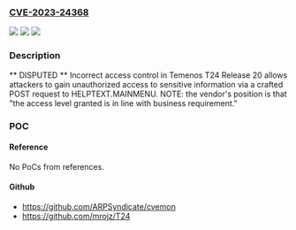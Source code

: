 ### [CVE-2023-24368](https://cve.mitre.org/cgi-bin/cvename.cgi?name=CVE-2023-24368)
![](https://img.shields.io/static/v1?label=Product&message=n%2Fa&color=blue)
![](https://img.shields.io/static/v1?label=Version&message=n%2Fa&color=blue)
![](https://img.shields.io/static/v1?label=Vulnerability&message=n%2Fa&color=brighgreen)

### Description

** DISPUTED ** Incorrect access control in Temenos T24 Release 20 allows attackers to gain unauthorized access to sensitive information via a crafted POST request to HELPTEXT.MAINMENU. NOTE: the vendor's position is that "the access level granted is in line with business requirement."

### POC

#### Reference
No PoCs from references.

#### Github
- https://github.com/ARPSyndicate/cvemon
- https://github.com/mrojz/T24

